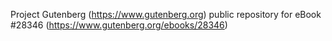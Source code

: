 Project Gutenberg (https://www.gutenberg.org) public repository for eBook #28346 (https://www.gutenberg.org/ebooks/28346)
